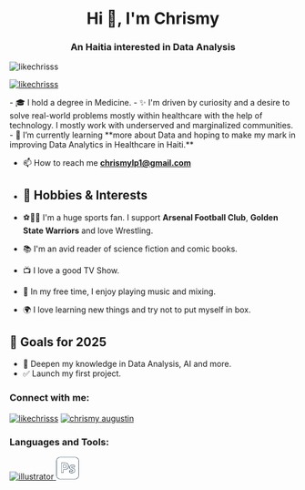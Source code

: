 <h1 align="center">Hi 👋, I'm Chrismy</h1>
<h3 align="center">An Haitia interested in Data Analysis </h3>

<p align="left"> <img src="https://komarev.com/ghpvc/?username=likechrisss&label=Profile%20views&color=0e75b6&style=flat" alt="likechrisss" /> </p>

<p align="left"> <a href="https://github.com/ryo-ma/github-profile-trophy"><img src="https://github-profile-trophy.vercel.app/?username=likechrisss" alt="likechrisss" /></a> </p>
- 🎓 I hold a degree in Medicine.  
- ✨ I'm driven by curiosity and a desire to solve real-world problems mostly within healthcare with the help of technology. I mostly work with underserved and marginalized communities.
- 🌱 I’m currently learning **more about Data  and hoping to make my mark in improving Data Analytics in Healthcare in Haiti.**

- 📫 How to reach me **chrismylp1@gmail.com**

- ## 🎨 Hobbies & Interests
- ⚽🏀🤼 I'm a huge sports fan. I support **Arsenal Football Club**, **Golden State Warriors** and love Wrestling. 
- 📚 I'm an avid reader of science fiction and comic books.
- 📺 I love a good TV Show.
- 🎵 In my free time, I enjoy playing music and mixing.
- 🌍 I love learning new things and try not to put myself in box.

## 🚀 Goals for 2025
- 🌟 Deepen my knowledge in Data Analysis, AI and more.
- ✅ Launch my first project.

<h3 align="left">Connect with me:</h3>
<p align="left">
<a href="https://twitter.com/likechrisss" target="blank"><img align="center" src="https://raw.githubusercontent.com/rahuldkjain/github-profile-readme-generator/master/src/images/icons/Social/twitter.svg" alt="likechrisss" height="30" width="40" /></a>
<a href="https://linkedin.com/in/chrismy augustin" target="blank"><img align="center" src="https://raw.githubusercontent.com/rahuldkjain/github-profile-readme-generator/master/src/images/icons/Social/linked-in-alt.svg" alt="chrismy augustin" height="30" width="40" /></a>
</p>

<h3 align="left">Languages and Tools:</h3>
<p align="left"> <a href="https://www.adobe.com/in/products/illustrator.html" target="_blank" rel="noreferrer"> <img src="https://www.vectorlogo.zone/logos/adobe_illustrator/adobe_illustrator-icon.svg" alt="illustrator" width="40" height="40"/> </a> <a href="https://www.photoshop.com/en" target="_blank" rel="noreferrer"> <img src="https://raw.githubusercontent.com/devicons/devicon/master/icons/photoshop/photoshop-line.svg" alt="photoshop" width="40" height="40"/> </a> </p>
